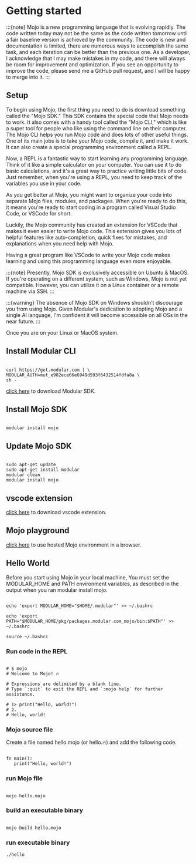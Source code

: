 # Getting started

:::{note}
Mojo is a new programming language that is evolving rapidly. The code written today may not be the same as the code written tomorrow until a fair baseline version is achieved by the community. The code is new and documentation is limited, there are numerous ways to accomplish the same task, and each iteration can be better than the previous one. As a developer, I acknowledge that I may make mistakes in my code, and there will always be room for improvement and optimization. If you see an opportunity to improve the code, please send me a GitHub pull request, and I will be happy to merge into it.
:::

## Setup

To begin using Mojo, the first thing you need to do is download something called the "Mojo SDK." This SDK contains the special code that Mojo needs to work. It also comes with a handy tool called the "Mojo CLI," which is like a super tool for people who like using the command line on their computer. The Mojo CLI helps you run Mojo code and does lots of other useful things. One of its main jobs is to take your Mojo code, compile it, and make it work. It can also create a special programming environment called a REPL.

Now, a REPL is a fantastic way to start learning any programming language. Think of it like a simple calculator on your computer. You can use it to do basic calculations, and it's a great way to practice writing little bits of code. Just remember, when you're using a REPL, you need to keep track of the variables you use in your code.

As you get better at Mojo, you might want to organize your code into separate Mojo files, modules, and packages. When you're ready to do this, it means you're ready to start coding in a program called Visual Studio Code, or VSCode for short.

Luckily, the Mojo community has created an extension for VSCode that makes it even easier to write Mojo code. This extension gives you lots of helpful features like auto-completion, quick fixes for mistakes, and explanations when you need help with Mojo.

Having a great program like VSCode to write your Mojo code makes learning and using this programming language even more enjoyable.

:::{note}
Presently, Mojo SDK is exclusively accessible on Ubuntu & MacOS. If you're operating on a different system, such as Windows, Mojo is not yet compatible. However, you can utilize it on a Linux container or a remote machine via SSH.
:::

:::{warning}
The absence of Mojo SDK on Windows shouldn't discourage you from using Mojo. Given Modular's dedication to adopting Mojo and a single AI language, I'm confident it will become accessible on all OSs in the near future.
:::

Once you are on your Linux or MacOS system.

## Install Modular CLI

```{code-block}

curl https://get.modular.com | \
MODULAR_AUTH=mut_e982ece66e6949d593f6432514fdfa8a \
sh -

```

[click here](https://developer.modular.com/download) to download Modular SDK.

## Install Mojo SDK

```{code-block}

modular install mojo

```

## Update Mojo SDK

```{code-block}

sudo apt-get update
sudo apt-get install modular
modular clean
modular install mojo

```

## vscode extension

[click here](https://marketplace.visualstudio.com/items?itemName=modular-mojotools.vscode-mojo) to download vscode extension.

## Mojo playground

[click here](https://playground.modular.com/) to use hosted Mojo environment in a browser.

## Hello World

Before you start using Mojo in your local machine, You must set the MODULAR_HOME and PATH environment variables, as described in the output when you ran modular install mojo.

```{code-block}

echo 'export MODULAR_HOME="$HOME/.modular"' >> ~/.bashrc

echo 'export PATH="$MODULAR_HOME/pkg/packages.modular.com_mojo/bin:$PATH"' >> ~/.bashrc

source ~/.bashrc

```

### Run code in the REPL

```{code-block}

# $ mojo
# Welcome to Mojo! 🔥

# Expressions are delimited by a blank line.
# Type `:quit` to exit the REPL and `:mojo help` for further assistance.

# 1> print("Hello, world!")
# 2.
# Hello, world!

```

### Mojo source file

Create a file named hello.mojo (or hello.🔥) and add the following code.

```{code-block}

fn main():
   print("Hello, world!")

```

### run Mojo file

```{code-block}

mojo hello.mojo

```

### build an executable binary

```{code-block}

mojo build hello.mojo

```

### run executable binary

```{code-block}
./hello
```
